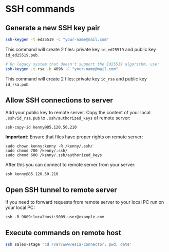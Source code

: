 # SSH commands

## Generate a new SSH key pair

```bash
ssh-keygen -t ed25519 -C "your-name@mail.com"
```

This command will create 2 files: private key `id_ed25519` and public key `id_ed25519.pub`.

```bash
# On legacy system that doesn't support the Ed25519 algorithm, use:
ssh-keygen -t rsa -b 4096 -C "your-name@mail.com"
```

This command will create 2 files: private key `id_rsa` and public key `id_rsa.pub`.

## Allow SSH connections to server

Add your public key to remote server. 
Copy the content of your local `.ssh/id_rsa.pub` to `.ssh/authorized_keys` of remote server:

```
ssh-copy-id kenny@85.120.50.210
```

**Important:** Ensure that files have proper rights on remote server:

```
sudo chown kenny:kenny -R /kenny/.ssh/
sudo chmod 700 /kenny/.ssh/
sudo chmod 600 /kenny/.ssh/authorized_keys
```

After this you can connect to remote server from your server:

```
ssh kenny@85.120.50.210
```

## Open SSH tunnel to remote server

If you need to forward requests from remote server to your local PC run on your local PC:

```
ssh -R 9009:localhost:9009 user@example.com
```

## Execute commands on remote host

```bash
ssh sales-stage 'cd /var/www/esia-connector; pwd; date'
```
